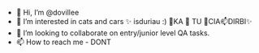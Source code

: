 - 👋 Hi, I’m @dovillee
- 👀 I’m interested in cats and cars ✨
isduriau :) 
🌱KA 👋 TU 💞️CIA📫DIRBI✨
- 💞️ I’m looking to collaborate on entry/junior level QA tasks.
- 📫 How to reach me - DONT

<!---
dovillee/dovillee is a ✨ VERY special ✨ repository because its `README.md` (this file) appears on your GitHub profile.
You can click the Preview link to take a look at your changes.
--->
